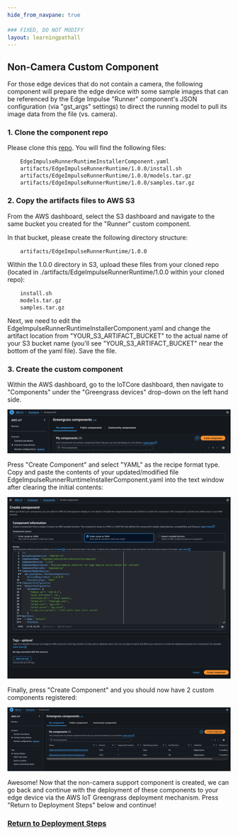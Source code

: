 ```yaml
---
hide_from_navpane: true

### FIXED, DO NOT MODIFY
layout: learningpathall
---
```


## Non-Camera Custom Component

For those edge devices that do not contain a camera, the following component will prepare the edge device with some sample images that can be referenced by the Edge Impulse "Runner" component's JSON configuration (via "gst\_args" settings) to direct the running model to pull its image data from the file (vs. camera). 

### 1. Clone the component repo

Please clone this [repo](https://github.com/edgeimpulse/aws-greengrass-workshop-supplemental). You will find the following files: 

		EdgeImpulseRunnerRuntimeInstallerComponent.yaml
		artifacts/EdgeImpulseRunnerRuntime/1.0.0/install.sh
		artifacts/EdgeImpulseRunnerRuntime/1.0.0/models.tar.gz
		artifacts/EdgeImpulseRunnerRuntime/1.0.0/samples.tar.gz
		
### 2. Copy the artifacts files to AWS S3

From the AWS dashboard, select the S3 dashboard and navigate to the same bucket you created for the "Runner" custom component. 

In that bucket, please create the following directory structure:

		artifacts/EdgeImpulseRunnerRuntime/1.0.0
		
Within the 1.0.0 directory in S3, upload these files from your cloned repo (located in ./artifacts/EdgeImpulseRunnerRuntime/1.0.0 within your cloned repo):

		install.sh
		models.tar.gz
		samples.tar.gz

Next, we need to edit the EdgeImpulseRunnerRuntimeInstallerComponent.yaml and change the artifact location from "YOUR\_S3\_ARTIFACT\_BUCKET" to the actual name of your S3 bucket name (you'll see "YOUR\_S3\_ARTIFACT\_BUCKET" near the bottom of the yaml file). Save the file. 

### 3. Create the custom component

Within the AWS dashboard, go to the IoTCore dashboard, then navigate to "Components" under the "Greengrass devices" drop-down on the left hand side. 

![CreateComponent](./images/GG_Create_NC_Component_1.png)

Press "Create Component" and select "YAML" as the recipe format type. Copy and paste the contents of your updated/modified file EdgeImpulseRunnerRuntimeInstallerComponent.yaml into the text window after clearing the initial contents:

![CreateComponent](./images/GG_Create_NC_Component_2.png)

Finally, press "Create Component" and you should now have 2 custom components registered:

![CreateComponent](./images/GG_Create_NC_Component_3.png)

Awesome!  Now that the non-camera support component is created, we can go back and continue with the deployment of these components to your edge device via the AWS IoT Greengrass deployment mechanism. Press "Return to Deployment Steps" below and continue!

### [Return to Deployment Steps](/learning-paths/embedded-and-microcontrollers/edge_impulse_greengrass/customcomponentdeployment/)